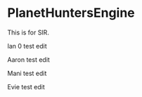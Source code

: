 # PlanetHuntersEngine

This is for SIR.

Ian 0 test edit

Aaron test edit

Mani test edit

Evie test edit